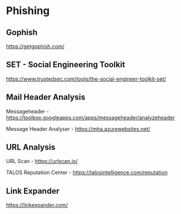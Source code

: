 # Phishing

## Gophish

https://getgophish.com/

## SET - Social Engineering Toolkit

https://www.trustedsec.com/tools/the-social-engineer-toolkit-set/

## Mail Header Analysis

Messageheader - https://toolbox.googleapps.com/apps/messageheader/analyzeheader

Message Header Analyser - https://mha.azurewebsites.net/

## URL Analysis 

URL Scan - https://urlscan.io/

TALOS Reputation Center - https://talosintelligence.com/reputation

## Link Expander

https://linkexpander.com/
